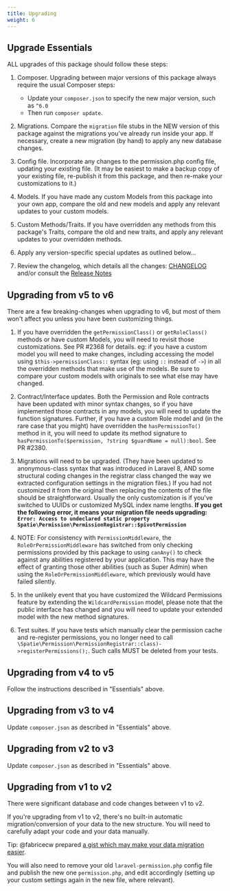 ```yaml
---
title: Upgrading
weight: 6
---
```


## Upgrade Essentials

ALL upgrades of this package should follow these steps:

1. Composer. Upgrading between major versions of this package always require the usual Composer steps:
   - Update your `composer.json` to specify the new major version, such as `^6.0`
   - Then run `composer update`. 

2. Migrations. Compare the `migration` file stubs in the NEW version of this package against the migrations you've already run inside your app. If necessary, create a new migration (by hand) to apply any new database changes.

3. Config file. Incorporate any changes to the permission.php config file, updating your existing file. (It may be easiest to make a backup copy of your existing file, re-publish it from this package, and then re-make your customizations to it.)

4. Models. If you have made any custom Models from this package into your own app, compare the old and new models and apply any relevant updates to your custom models.

5. Custom Methods/Traits. If you have overridden any methods from this package's Traits, compare the old and new traits, and apply any relevant updates to your overridden methods.

6. Apply any version-specific special updates as outlined below...

7. Review the changelog, which details all the changes: [CHANGELOG](https://github.com/spatie/laravel-permission/blob/main/CHANGELOG.md)
and/or consult the [Release Notes](https://github.com/spatie/laravel-permission/releases)


## Upgrading from v5 to v6
There are a few breaking-changes when upgrading to v6, but most of them won't affect you unless you have been customizing things.

1. If you have overridden the `getPermissionClass()` or `getRoleClass()` methods or have custom Models, you will need to revisit those customizations. See PR #2368 for details. 
eg: if you have a custom model you will need to make changes, including accessing the model using `$this->permissionClass::` syntax (eg: using `::` instead of `->`) in all the overridden methods that make use of the models.
Be sure to compare your custom models with originals to see what else may have changed.

2. Contract/Interface updates. Both the Permission and Role contracts have been updated with minor syntax changes, so if you have implemented those contracts in any models, you will need to update the function signatures. Further, if you have a custom Role model and (in the rare case that you might) have overridden the `hasPermissionTo()` method in it, you will need to update its method signature to `hasPermissionTo($permission, ?string $guardName = null):bool`. See PR #2380.

3. Migrations will need to be upgraded. (They have been updated to anonymous-class syntax that was introduced in Laravel 8, AND some structural coding changes in the registrar class changed the way we extracted configuration settings in the migration files.) If you had not customized it from the original then replacing the contents of the file should be straightforward. Usually the only customization is if you've switched to UUIDs or customized MySQL index name lengths. 
**If you get the following error, it means your migration file needs upgrading: `Error: Access to undeclared static property Spatie\Permission\PermissionRegistrar::$pivotPermission`**

4. NOTE: For consistency with `PermissionMiddleware`, the `RoleOrPermissionMiddleware` has switched from only checking permissions provided by this package to using `canAny()` to check against any abilities registered by your application. This may have the effect of granting those other abilities (such as Super Admin) when using the `RoleOrPermissionMiddleware`, which previously would have failed silently.

5. In the unlikely event that you have customized the Wildcard Permissions feature by extending the `WildcardPermission` model, please note that the public interface has changed and you will need to update your extended model with the new method signatures.

6. Test suites. If you have tests which manually clear the permission cache and re-register permissions, you no longer need to call `\Spatie\Permission\PermissionRegistrar::class)->registerPermissions();`. Such calls MUST be deleted from your tests.


## Upgrading from v4 to v5

Follow the instructions described in "Essentials" above.

## Upgrading from v3 to v4

Update `composer.json` as described in "Essentials" above.

## Upgrading from v2 to v3

Update `composer.json` as described in "Essentials" above.


## Upgrading from v1 to v2
There were significant database and code changes between v1 to v2.

If you're upgrading from v1 to v2, there's no built-in automatic migration/conversion of your data to the new structure. 
You will need to carefully adapt your code and your data manually.

Tip: @fabricecw prepared [a gist which may make your data migration easier](https://gist.github.com/fabricecw/58ee93dd4f99e78724d8acbb851658a4). 

You will also need to remove your old `laravel-permission.php` config file and publish the new one `permission.php`, and edit accordingly (setting up your custom settings again in the new file, where relevant).
